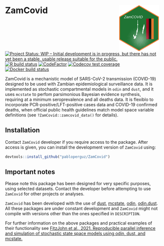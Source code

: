 # ZamCovid <img src='man/figures/logo.png' align="right" height="150.5" />

<!-- badges: start -->
[![Project Status: WIP – Initial development is in progress, but there has not yet been a stable, usable release suitable for the public.](https://www.repostatus.org/badges/latest/wip.svg)](https://www.repostatus.org/#wip)
[![R build status](https://github.com/mrc-ide/sircovid/workflows/R-CMD-check/badge.svg)](https://github.com/mrc-ide/sircovid/actions)
[![CodeFactor](https://www.codefactor.io/repository/github/mrc-ide/sircovid/badge)](https://www.codefactor.io/repository/github/mrc-ide/sircovid)
[![Codecov test coverage](https://codecov.io/gh/mrc-ide/sircovid/branch/master/graph/badge.svg)](https://codecov.io/gh/mrc-ide/sircovid?branch=master)
[![Docker build status](https://badge.buildkite.com/8b8c5742874fc1dc137e5c085f107a1e4346e9cdf65d72934b.svg?branch=master)](https://buildkite.com/mrc-ide/sircovid)
<!-- badges: end -->

ZamCovid is a mechanistic model of SARS-CoV-2 transmission (COVID-19) designed to be used with Zambian epidemiological surveillance data. It is implemented as stochastic compartmental models in `odin` and `dust`, and it uses `mcstate` to perfom parsimonious Bayesian evidence synthesis, requiring at a minimum seroprevalence and all deaths data. It is flexiblo to incorporate PCR-positive/LFT-positive cases data and COVID-19 confirmed deaths, when official public health guidelines match model space variable definitions (see `?ZamCovid::zamcovid_data()` for details).

## Installation

Contact `ZamCovid` developer if you require access to the package. After access is given, you can install the development version of `ZamCovid` using:

``` r
devtools::install_github("pabloperguz/ZamCovid")
```

## Important notes

Please note this package has been designed for very specific purposes, using selected datasets. Contact the developer before attempting to use `ZamCovid` for other projects or analyses.

`ZamCovid` has been developed with the use of [dust](https://mrc-ide.github.io/dust/), [mcstate](https://mrc-ide.github.io/mcstate/), [odin](https://mrc-ide.github.io/odin/), [odin.dust](https://mrc-ide.github.io/odin/). All these packages are under constant development and `ZamCovid` might not compile with versions other than the ones specified in `DESCRIPTION`.

For further information on the above packages and practical examples of their functionality see [FitzJohn et al., 2021. Reproducible parallel inference and simulation of stochastic state space models using odin, dust, and mcstate.](https://wellcomeopenresearch.org/articles/5-288/v2)

